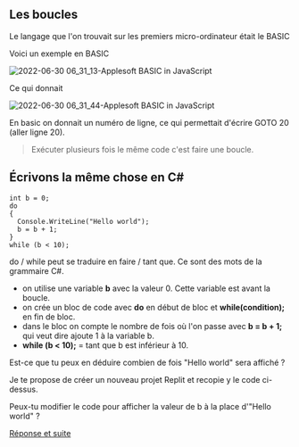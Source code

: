 ## Les boucles

Le langage que l'on trouvait sur les premiers micro-ordinateur était le BASIC

Voici un exemple en BASIC

![2022-06-30 06_31_13-Applesoft BASIC in JavaScript](https://user-images.githubusercontent.com/802089/176593410-6fae4aac-aef6-47e4-8506-09011d8b6b9c.png)

Ce qui donnait

![2022-06-30 06_31_44-Applesoft BASIC in JavaScript](https://user-images.githubusercontent.com/802089/176593424-e9c3c6c5-ce87-40e1-9de8-d59e6e74909f.png)

En basic on donnait un numéro de ligne, ce qui permettait d'écrire GOTO 20 (aller ligne 20).

> Exécuter plusieurs fois le même code c'est faire une boucle.

## Écrivons la même chose en C#

```
int b = 0;
do
{
  Console.WriteLine("Hello world");
  b = b + 1;
}
while (b < 10);
```

do / while peut se traduire en faire / tant que. Ce sont des mots de la grammaire C#.
- on utilise une variable **b** avec la valeur 0. Cette variable est avant la boucle.
- on crée un bloc de code avec **do** en début de bloc et **while(condition);** en fin de bloc.
- dans le bloc on compte le nombre de fois où l'on passe avec **b = b + 1;** qui veut dire ajoute 1 à la variable b.
- **while (b < 10);** = tant que b est inférieur à 10.

Est-ce que tu peux en déduire combien de fois "Hello world" sera affiché ?

Je te propose de créer un nouveau projet Replit et recopie y le code ci-dessus.

Peux-tu modifier le code pour afficher la valeur de b à la place d'"Hello world" ?

[Réponse et suite](04_01_TP.md)
